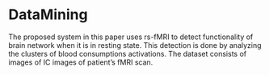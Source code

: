 # DataMining
The proposed system in this paper uses rs-fMRI to detect functionality of brain network when it is in resting state. This detection is done by analyzing the clusters of blood consumptions activations. The dataset consists of images of IC images of patient’s fMRI scan.
